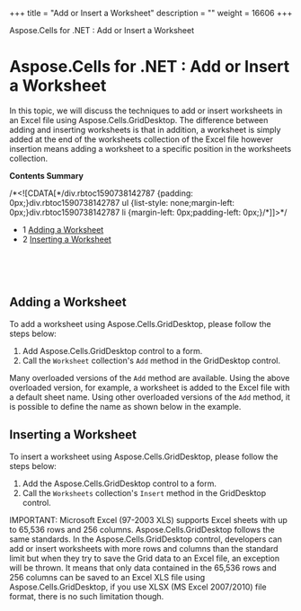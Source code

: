 +++
title = "Add or Insert a Worksheet" 
description = "" 
weight = 16606 
+++

Aspose.Cells for .NET : Add or Insert a Worksheet  

# Aspose.Cells for .NET : Add or Insert a Worksheet


In this topic, we will discuss the techniques to add or insert worksheets in an Excel file using Aspose.Cells.GridDesktop. The difference between adding and inserting worksheets is that in addition, a worksheet is simply added at the end of the worksheets collection of the Excel file however insertion means adding a worksheet to a specific position in the worksheets collection.

**Contents Summary**

/\*<!\[CDATA\[\*/div.rbtoc1590738142787 {padding: 0px;}div.rbtoc1590738142787 ul {list-style: none;margin-left: 0px;}div.rbtoc1590738142787 li {margin-left: 0px;padding-left: 0px;}/\*\]\]>\*/

*   1 [Adding a Worksheet](#AddorInsertaWorksheet-AddingaWorksheet)
*   2 [Inserting a Worksheet](#AddorInsertaWorksheet-InsertingaWorksheet)

 

 

## Adding a Worksheet

To add a worksheet using Aspose.Cells.GridDesktop, please follow the steps below:

1.  Add Aspose.Cells.GridDesktop control to a form.
2.  Call the `Worksheet` collection's `Add` method in the GridDesktop control.

  
Many overloaded versions of the `Add` method are available. Using the above overloaded version, for example, a worksheet is added to the Excel file with a default sheet name. Using other overloaded versions of the `Add` method, it is possible to define the name as shown below in the example.

## Inserting a Worksheet

To insert a worksheet using Aspose.Cells.GridDesktop, please follow the steps below:

1.  Add the Aspose.Cells.GridDesktop control to a form.
2.  Call the `Worksheets` collection's `Insert` method in the GridDesktop control.

IMPORTANT: Microsoft Excel (97-2003 XLS) supports Excel sheets with up to 65,536 rows and 256 columns. Aspose.Cells.GridDesktop follows the same standards. In the Aspose.Cells.GridDesktop control, developers can add or insert worksheets with more rows and columns than the standard limit but when they try to save the Grid data to an Excel file, an exception will be thrown. It means that only data contained in the 65,536 rows and 256 columns can be saved to an Excel XLS file using Aspose.Cells.GridDesktop, if you use XLSX (MS Excel 2007/2010) file format, there is no such limitation though.

